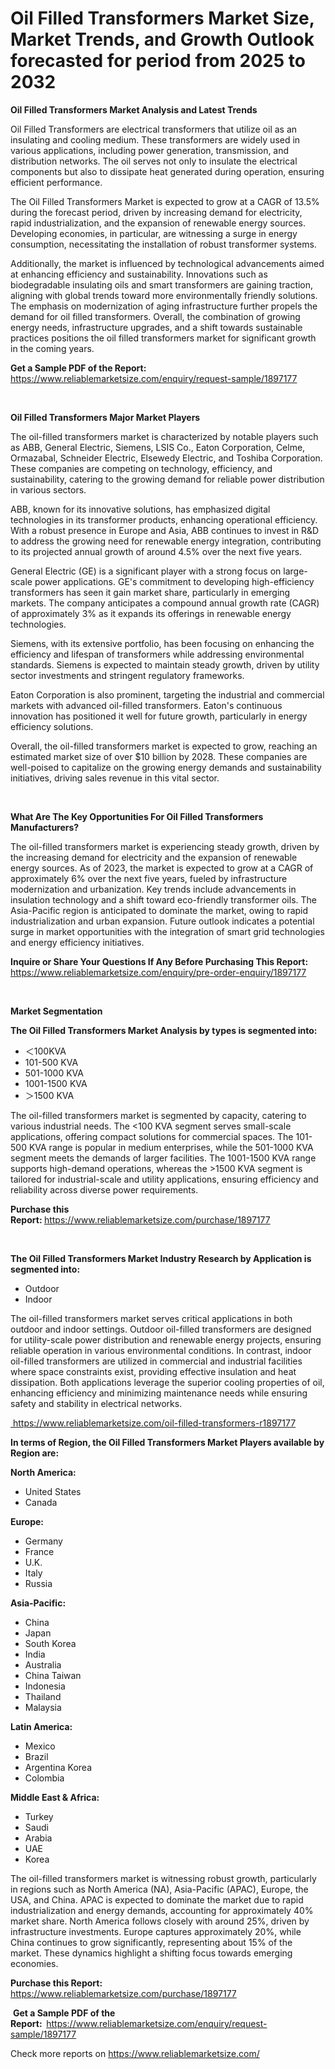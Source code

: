 <p><h1>Oil Filled Transformers Market Size, Market Trends, and Growth Outlook forecasted for period from 2025 to 2032</h1></p><p><strong>Oil Filled Transformers Market Analysis and Latest Trends</strong></p>
<p><p>Oil Filled Transformers are electrical transformers that utilize oil as an insulating and cooling medium. These transformers are widely used in various applications, including power generation, transmission, and distribution networks. The oil serves not only to insulate the electrical components but also to dissipate heat generated during operation, ensuring efficient performance.</p><p>The Oil Filled Transformers Market is expected to grow at a CAGR of 13.5% during the forecast period, driven by increasing demand for electricity, rapid industrialization, and the expansion of renewable energy sources. Developing economies, in particular, are witnessing a surge in energy consumption, necessitating the installation of robust transformer systems.</p><p>Additionally, the market is influenced by technological advancements aimed at enhancing efficiency and sustainability. Innovations such as biodegradable insulating oils and smart transformers are gaining traction, aligning with global trends toward more environmentally friendly solutions. The emphasis on modernization of aging infrastructure further propels the demand for oil filled transformers. Overall, the combination of growing energy needs, infrastructure upgrades, and a shift towards sustainable practices positions the oil filled transformers market for significant growth in the coming years.</p></p>
<p><strong>Get a Sample PDF of the Report:&nbsp;</strong> <a href="https://www.reliablemarketsize.com/enquiry/request-sample/1897177?utm_campaign=2575&utm_medium=2&utm_source=Github&utm_content=ia&utm_term=22022025&utm_id=oil-filled-transformers">https://www.reliablemarketsize.com/enquiry/request-sample/1897177</a></p>
<p>&nbsp;</p>
<p><strong>Oil Filled Transformers Major Market Players</strong></p>
<p><p>The oil-filled transformers market is characterized by notable players such as ABB, General Electric, Siemens, LSIS Co., Eaton Corporation, Celme, Ormazabal, Schneider Electric, Elsewedy Electric, and Toshiba Corporation. These companies are competing on technology, efficiency, and sustainability, catering to the growing demand for reliable power distribution in various sectors.</p><p>ABB, known for its innovative solutions, has emphasized digital technologies in its transformer products, enhancing operational efficiency. With a robust presence in Europe and Asia, ABB continues to invest in R&D to address the growing need for renewable energy integration, contributing to its projected annual growth of around 4.5% over the next five years.</p><p>General Electric (GE) is a significant player with a strong focus on large-scale power applications. GE's commitment to developing high-efficiency transformers has seen it gain market share, particularly in emerging markets. The company anticipates a compound annual growth rate (CAGR) of approximately 3% as it expands its offerings in renewable energy technologies.</p><p>Siemens, with its extensive portfolio, has been focusing on enhancing the efficiency and lifespan of transformers while addressing environmental standards. Siemens is expected to maintain steady growth, driven by utility sector investments and stringent regulatory frameworks.</p><p>Eaton Corporation is also prominent, targeting the industrial and commercial markets with advanced oil-filled transformers. Eaton's continuous innovation has positioned it well for future growth, particularly in energy efficiency solutions.</p><p>Overall, the oil-filled transformers market is expected to grow, reaching an estimated market size of over $10 billion by 2028. These companies are well-poised to capitalize on the growing energy demands and sustainability initiatives, driving sales revenue in this vital sector.</p></p>
<p>&nbsp;</p>
<p><strong>What Are The Key Opportunities For Oil Filled Transformers Manufacturers?</strong></p>
<p><p>The oil-filled transformers market is experiencing steady growth, driven by the increasing demand for electricity and the expansion of renewable energy sources. As of 2023, the market is expected to grow at a CAGR of approximately 6% over the next five years, fueled by infrastructure modernization and urbanization. Key trends include advancements in insulation technology and a shift toward eco-friendly transformer oils. The Asia-Pacific region is anticipated to dominate the market, owing to rapid industrialization and urban expansion. Future outlook indicates a potential surge in market opportunities with the integration of smart grid technologies and energy efficiency initiatives.</p></p>
<p><strong>Inquire or Share Your Questions If Any Before Purchasing This Report:</strong> <a href="https://www.reliablemarketsize.com/enquiry/pre-order-enquiry/1897177?utm_campaign=2575&utm_medium=2&utm_source=Github&utm_content=ia&utm_term=22022025&utm_id=oil-filled-transformers">https://www.reliablemarketsize.com/enquiry/pre-order-enquiry/1897177</a></p>
<p>&nbsp;</p>
<p><strong>Market Segmentation</strong></p>
<p><strong>The Oil Filled Transformers Market Analysis by types is segmented into:</strong></p>
<p><ul><li>＜100KVA</li><li>101-500 KVA</li><li>501-1000 KVA</li><li>1001-1500 KVA</li><li>＞1500 KVA</li></ul></p>
<p><p>The oil-filled transformers market is segmented by capacity, catering to various industrial needs. The <100 KVA segment serves small-scale applications, offering compact solutions for commercial spaces. The 101-500 KVA range is popular in medium enterprises, while the 501-1000 KVA segment meets the demands of larger facilities. The 1001-1500 KVA range supports high-demand operations, whereas the >1500 KVA segment is tailored for industrial-scale and utility applications, ensuring efficiency and reliability across diverse power requirements.</p></p>
<p><strong>Purchase this Report:&nbsp;</strong><a href="https://www.reliablemarketsize.com/purchase/1897177?utm_campaign=2575&utm_medium=2&utm_source=Github&utm_content=ia&utm_term=22022025&utm_id=oil-filled-transformers">https://www.reliablemarketsize.com/purchase/1897177</a></p>
<p>&nbsp;</p>
<p><strong>The Oil Filled Transformers Market Industry Research by Application is segmented into:</strong></p>
<p><ul><li>Outdoor</li><li>Indoor</li></ul></p>
<p><p>The oil-filled transformers market serves critical applications in both outdoor and indoor settings. Outdoor oil-filled transformers are designed for utility-scale power distribution and renewable energy projects, ensuring reliable operation in various environmental conditions. In contrast, indoor oil-filled transformers are utilized in commercial and industrial facilities where space constraints exist, providing effective insulation and heat dissipation. Both applications leverage the superior cooling properties of oil, enhancing efficiency and minimizing maintenance needs while ensuring safety and stability in electrical networks.</p></p>
<p><a href="https://www.reliablemarketsize.com/oil-filled-transformers-r1897177?utm_campaign=2575&utm_medium=2&utm_source=Github&utm_content=ia&utm_term=22022025&utm_id=oil-filled-transformers">&nbsp;https://www.reliablemarketsize.com/oil-filled-transformers-r1897177</a></p>
<p><strong>In terms of Region, the Oil Filled Transformers Market Players available by Region are:</strong></p>
<p>
    <p> <strong> North America: </strong>
        <ul>
            <li>United States</li>
            <li>Canada</li>
        </ul>
        </p> 
    <p> <strong> Europe: </strong>
        <ul>
            <li>Germany</li>
            <li>France</li>
            <li>U.K.</li>
            <li>Italy</li>
            <li>Russia</li>
        </ul>
        </p> 
    <p> <strong> Asia-Pacific: </strong>
        <ul>
            <li>China</li>
            <li>Japan</li>
            <li>South Korea</li>
            <li>India</li>
            <li>Australia</li>
            <li>China Taiwan</li>
            <li>Indonesia</li>
            <li>Thailand</li>
            <li>Malaysia</li>
        </ul>
        </p> 
    <p> <strong> Latin America: </strong>
        <ul>
            <li>Mexico</li>
            <li>Brazil</li>
            <li>Argentina Korea</li>
            <li>Colombia</li>
        </ul>
        </p> 
    <p> <strong> Middle East & Africa: </strong>
        <ul>
            <li>Turkey</li>
            <li>Saudi</li>
            <li>Arabia</li>
            <li>UAE</li>
            <li>Korea</li>
        </ul>
    </p>
    </p>
<p><p>The oil-filled transformers market is witnessing robust growth, particularly in regions such as North America (NA), Asia-Pacific (APAC), Europe, the USA, and China. APAC is expected to dominate the market due to rapid industrialization and energy demands, accounting for approximately 40% market share. North America follows closely with around 25%, driven by infrastructure investments. Europe captures approximately 20%, while China continues to grow significantly, representing about 15% of the market. These dynamics highlight a shifting focus towards emerging economies.</p></p>
<p><strong>Purchase this Report: </strong><a href="https://www.reliablemarketsize.com/purchase/1897177?utm_campaign=2575&utm_medium=2&utm_source=Github&utm_content=ia&utm_term=22022025&utm_id=oil-filled-transformers">https://www.reliablemarketsize.com/purchase/1897177</a></p>
<p>&nbsp;<strong>Get a Sample PDF of the Report:&nbsp;&nbsp;</strong><a href="https://www.reliablemarketsize.com/enquiry/request-sample/1897177?utm_campaign=2575&utm_medium=2&utm_source=Github&utm_content=ia&utm_term=22022025&utm_id=oil-filled-transformers">https://www.reliablemarketsize.com/enquiry/request-sample/1897177</a></p>
<p><strong></strong></p>
<p>Check more reports on <a href="https://www.reliablemarketsize.com/?utm_campaign=2575&utm_medium=2&utm_source=Github&utm_content=ia&utm_term=22022025&utm_id=oil-filled-transformers">https://www.reliablemarketsize.com/</a></p>